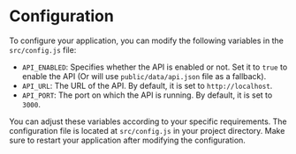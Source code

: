# Configuration

To configure your application, you can modify the following variables in the `src/config.js` file:

- `API_ENABLED`: Specifies whether the API is enabled or not. Set it to `true` to enable the API (Or will use `public/data/api.json` file as a fallback).
- `API_URL`: The URL of the API. By default, it is set to `http://localhost`.
- `API_PORT`: The port on which the API is running. By default, it is set to `3000`.

You can adjust these variables according to your specific requirements. The configuration file is located at `src/config.js` in your project directory. Make sure to restart your application after modifying the configuration.
